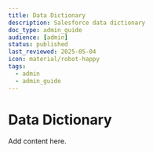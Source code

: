 ```yaml
---
title: Data Dictionary
description: Salesforce data dictionary
doc_type: admin_guide
audience: [admin]
status: published
last_reviewed: 2025-05-04
icon: material/robot-happy
tags:
  - admin
  - admin_guide
---
```


# Data Dictionary

Add content here.
